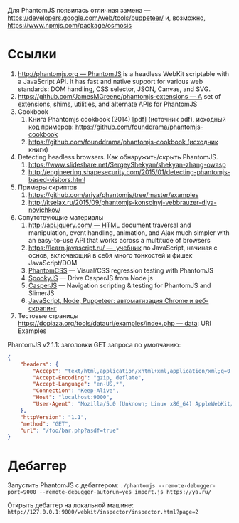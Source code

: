 

Для PhantomJS появилась отличная замена — https://developers.google.com/web/tools/puppeteer/ и, возможно, https://www.npmjs.com/package/osmosis

# Ссылки

1. http://phantomjs.org — PhantomJS is a headless WebKit scriptable with a JavaScript API. It has fast and native support for various web standards: DOM handling, CSS selector, JSON, Canvas, and SVG.
1. https://github.com/JamesMGreene/phantomjs-extensions — A set of extensions, shims, utilities, and alternate APIs for PhantomJS
1. Cookbook
   1. Книга Phantomjs cookbook (2014) [pdf] (источник pdf), исходный код примеров: https://github.com/founddrama/phantomjs-cookbook
   1. https://github.com/founddrama/phantomjs-cookbook (исходник книги)
1. Detecting headless browsers. Как обнаружить/скрыть PhantomJS.
   1. https://www.slideshare.net/SergeyShekyan/shekyan-zhang-owasp
   1. http://engineering.shapesecurity.com/2015/01/detecting-phantomjs-based-visitors.html
1. Примеры скриптов
   1. https://github.com/ariya/phantomjs/tree/master/examples
   1. http://kselax.ru/2015/09/phantomjs-konsolnyj-vebbrauzer-dlya-novichkov/
1. Сопутствующие материалы
   1. http://api.jquery.com/ — HTML document traversal and manipulation, event handling, animation, and Ajax much simpler with an easy-to-use API that works across a multitude of browsers
   1. https://learn.javascript.ru/ —  учебник по JavaScript, начиная с основ, включающий в себя много тонкостей и фишек JavaScript/DOM
   1. [PhantomCSS](https://github.com/Huddle/PhantomCSS) — Visual/CSS regression testing with PhantomJS
   1. [SpookyJS](https://github.com/SpookyJS/SpookyJS) — Drive CasperJS from Node.js
   1. [CasperJS](http://casperjs.org/) — Navigation scripting & testing for PhantomJS and SlimerJS
   1. [JavaScript, Node, Puppeteer: автоматизация Chrome и веб-скрапинг](https://m.habrahabr.ru/company/ruvds/blog/341348/)
1. Тестовые страницы
   https://dopiaza.org/tools/datauri/examples/index.php — data: URI Examples

PhantomJS v2.1.1: заголовки GET запроса по умолчанию:
```json
{
    "headers": {
        "Accept": "text/html,application/xhtml+xml,application/xml;q=0.9,*/*;q=0.8",
        "Accept-Encoding": "gzip, deflate",
        "Accept-Language": "en-US,*",
        "Connection": "Keep-Alive",
        "Host": "localhost:9000",
        "User-Agent": "Mozilla/5.0 (Unknown; Linux x86_64) AppleWebKit/538.1 (KHTML, like Gecko) PhantomJS/2.1.1 Safari/538.1"
    },
    "httpVersion": "1.1",
    "method": "GET",
    "url": "/foo/bar.php?asdf=true"
}
```

# Дебаггер

Запустить PhantomJS с дебаггером:
`./phantomjs --remote-debugger-port=9000 --remote-debugger-autorun=yes import.js https://ya.ru/`

Открыть дебаггер на локальной машине:
`http://127.0.0.1:9000/webkit/inspector/inspector.html?page=2`
